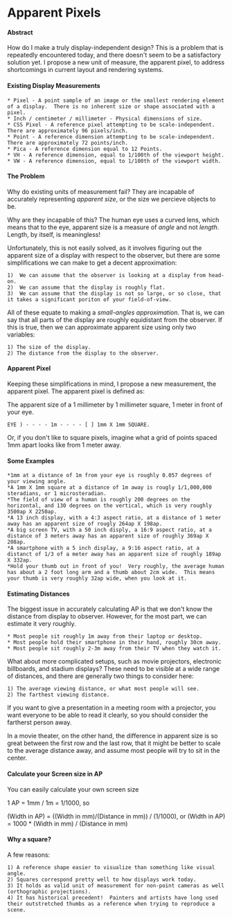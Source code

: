 # Apparent Pixels

#### Abstract

How do I make a truly display-independent design?  This is a problem that is repeatedly encountered today, and there doesn't seem to be a satisfactory solution yet.  I propose a new unit of measure, the apparent pixel, to address shortcomings in current layout and rendering systems.

#### Existing Display Measurements

	* Pixel - A point sample of an image or the smallest rendering element of a display.  There is no inherent size or shape associated with a pixel.
	* Inch / centimeter / millimeter - Physical dimensions of size.
	* CSS Pixel - A reference pixel attempting to be scale-independent. There are approximately 96 pixels/inch.
	* Point - A reference dimension attempting to be scale-independent.  There are approximately 72 points/inch.
	* Pica - A reference dimension equal to 12 Points.
	* VH - A reference dimension, equal to 1/100th of the viewport height.
	* VW - A reference dimension, equal to 1/100th of the viewport width.

#### The Problem

Why do existing units of measurement fail?  They are incapable of accurately representing _apparent size_, or the size we percieve objects to be.

Why are they incapable of this? The human eye uses a curved lens, which means that to the eye, apparent size is a measure of _angle_ and not _length_.  Length, by itself, is meaningless!

Unfortunately, this is not easily solved, as it involves figuring out the apparent size of a display with respect to the observer, but there are some simplifications we can make to get a decent approximation:

	1)  We can assume that the observer is looking at a display from head-on.
	2)  We can assume that the display is roughly flat.
	3)  We can assume that the display is not so large, or so close, that it takes a significant poriton of your field-of-view.

All of these equate to making a _small-angles approximation_.  That is, we can say that all parts of the display are roughly equidistant from the observer.  If this is true, then we can approximate apparent size using only two variables:

	1) The size of the display.
	2) The distance from the display to the observer.


#### Apparent Pixel


Keeping these simplifications in mind, I propose a new measurement, the apparent pixel.  The apparent pixel is defined as:

The apparent size of a 1 millimeter by 1 millimeter square, 1 meter in front of your eye.

	EYE ) - - - - 1m - - - - [ ] 1mm X 1mm SQUARE.

Or, if you don't like to square pixels, imagine what a grid of points spaced 1mm apart looks like from 1 meter away.

#### Some Examples

	*1mm at a distance of 1m from your eye is roughly 0.057 degrees of your viewing angle.
	*A 1mm X 1mm square at a distance of 1m away is rougly 1/1,000,000 steradians, or 1 microsteradian.
	*The field of view of a human is roughly 200 degrees on the horizontal, and 130 degrees on the vertical, which is very roughly 3500ap X 2250ap.
	*A 13 inch display, with a 4:3 aspect ratio, at a distance of 1 meter away has an apparent size of rougly 264ap X 198ap.
	*A big screen TV, with a 50 inch disply, a 16:9 aspect ratio, at a distance of 3 meters away has an apparent size of roughly 369ap X 208ap.
	*A smartphone with a 5 inch display, a 9:16 aspect ratio, at a distanct of 1/3 of a meter away has an apparent size of roughly 189ap X 332ap.
	*Hold your thumb out in front of you!  Very roughly, the average human has about a 2 foot long arm and a thumb about 2cm wide.  This means your thumb is very roughly 32ap wide, when you look at it.

#### Estimating Distances

The biggest issue in accurately calculating AP is that we don't know the distance from display to observer.  However, for the most part, we can estimate it very roughly.

	* Most people sit roughly 1m away from their laptop or desktop.
	* Most people hold their smartphone in their hand, roughly 30cm away.
	* Most people sit roughly 2-3m away from their TV when they watch it.

What about more complicated setups, such as movie projectors, electronic billboards, and stadium displays?  These need to be visible at a wide range of distances, and there are generally two things to consider here:

	1) The average viewing distance, or what most people will see.
	2) The farthest viewing distance.

If you want to give a presentation in a meeting room with a projector, you want everyone to be able to read it clearly, so you should consider the fartherst person away.

In a movie theater, on the other hand, the difference in apparent size is so great between the first row and the last row, that it might be better to scale to the average distance away, and assume most people will try to sit in the center.

#### Calculate your Screen size in AP

You can easily calculate your own screen size

1 AP = 1mm / 1m = 1/1000, so

(Width in AP) = ((Width in mm)/(Distance in mm)) / (1/1000), or
(Width in AP) = 1000 * (Width in mm) / (Distance in mm)


#### Why a square?

A few reasons:

	1) A reference shape easier to visualize than something like visual angle.
	2) Squares correspond pretty well to how displays work today.
	3) It holds as valid unit of measurement for non-point cameras as well (orthographic projections).
	4) It has historical precedent!  Painters and artists have long used their outstretched thumbs as a reference when trying to reproduce a scene.

